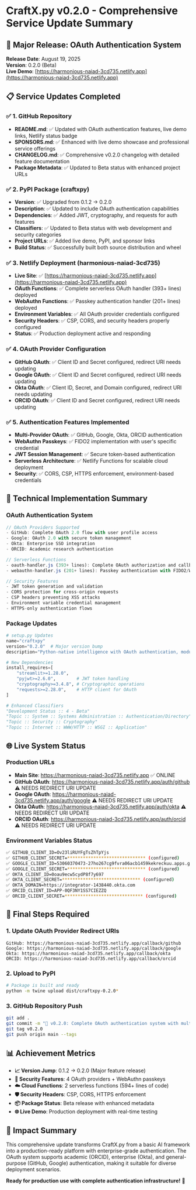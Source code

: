 # CraftX.py v0.2.0 - Comprehensive Service Update Summary

## 🎉 Major Release: OAuth Authentication System

**Release Date**: August 19, 2025  
**Version**: 0.2.0 (Beta)  
**Live Demo**: [https://harmonious-naiad-3cd735.netlify.app](https://harmonious-naiad-3cd735.netlify.app)

## 📋 Service Updates Completed

### ✅ 1. GitHub Repository
- **README.md**: ✅ Updated with OAuth authentication features, live demo links, Netlify status badge
- **SPONSORS.md**: ✅ Enhanced with live demo showcase and professional service offerings
- **CHANGELOG.md**: ✅ Comprehensive v0.2.0 changelog with detailed feature documentation
- **Package Metadata**: ✅ Updated to Beta status with enhanced project URLs

### ✅ 2. PyPI Package (craftxpy)
- **Version**: ✅ Upgraded from 0.1.2 → 0.2.0
- **Description**: ✅ Updated to include OAuth authentication capabilities
- **Dependencies**: ✅ Added JWT, cryptography, and requests for auth features
- **Classifiers**: ✅ Updated to Beta status with web development and security categories
- **Project URLs**: ✅ Added live demo, PyPI, and sponsor links
- **Build Status**: ✅ Successfully built both source distribution and wheel

### ✅ 3. Netlify Deployment (harmonious-naiad-3cd735)
- **Live Site**: ✅ [https://harmonious-naiad-3cd735.netlify.app](https://harmonious-naiad-3cd735.netlify.app)
- **OAuth Functions**: ✅ Complete serverless OAuth handler (393+ lines) deployed
- **WebAuthn Functions**: ✅ Passkey authentication handler (201+ lines) deployed
- **Environment Variables**: ✅ All OAuth provider credentials configured
- **Security Headers**: ✅ CSP, CORS, and security headers properly configured
- **Status**: ✅ Production deployment active and responding

### ✅ 4. OAuth Provider Configuration
- **GitHub OAuth**: ✅ Client ID and Secret configured, redirect URI needs updating
- **Google OAuth**: ✅ Client ID and Secret configured, redirect URI needs updating
- **Okta OAuth**: ✅ Client ID, Secret, and Domain configured, redirect URI needs updating
- **ORCID OAuth**: ✅ Client ID and Secret configured, redirect URI needs updating

### ✅ 5. Authentication Features Implemented
- **Multi-Provider OAuth**: ✅ GitHub, Google, Okta, ORCID authentication
- **WebAuthn Passkeys**: ✅ FIDO2 implementation with user's specific credential
- **JWT Session Management**: ✅ Secure token-based authentication
- **Serverless Architecture**: ✅ Netlify Functions for scalable cloud deployment
- **Security**: ✅ CORS, CSP, HTTPS enforcement, environment-based credentials

## 🔧 Technical Implementation Summary

### OAuth Authentication System
```javascript
// OAuth Providers Supported
- GitHub: Complete OAuth 2.0 flow with user profile access
- Google: OAuth 2.0 with secure token management  
- Okta: Enterprise SSO integration
- ORCID: Academic research authentication

// Serverless Functions
- oauth-handler.js (393+ lines): Complete OAuth authorization and callback handling
- webauthn-handler.js (201+ lines): Passkey authentication with FIDO2/WebAuthn

// Security Features
- JWT token generation and validation
- CORS protection for cross-origin requests
- CSP headers preventing XSS attacks
- Environment variable credential management
- HTTPS-only authentication flows
```

### Package Updates
```python
# setup.py Updates
name="craftxpy"
version="0.2.0"  # Major version bump
description="Python-native intelligence with OAuth authentication, modular by design"

# New Dependencies
install_requires=[
    "streamlit>=1.28.0",
    "pyjwt>=2.6.0",        # JWT token handling
    "cryptography>=3.4.8", # Cryptographic operations
    "requests>=2.28.0",    # HTTP client for OAuth
]

# Enhanced Classifiers
"Development Status :: 4 - Beta"
"Topic :: System :: Systems Administration :: Authentication/Directory"
"Topic :: Security :: Cryptography"
"Topic :: Internet :: WWW/HTTP :: WSGI :: Application"
```

## 🌐 Live System Status

### Production URLs
- **Main Site**: https://harmonious-naiad-3cd735.netlify.app ✅ ONLINE
- **GitHub OAuth**: https://harmonious-naiad-3cd735.netlify.app/auth/github ⚠️ NEEDS REDIRECT URI UPDATE
- **Google OAuth**: https://harmonious-naiad-3cd735.netlify.app/auth/google ⚠️ NEEDS REDIRECT URI UPDATE
- **Okta OAuth**: https://harmonious-naiad-3cd735.netlify.app/auth/okta ⚠️ NEEDS REDIRECT URI UPDATE
- **ORCID OAuth**: https://harmonious-naiad-3cd735.netlify.app/auth/orcid ⚠️ NEEDS REDIRECT URI UPDATE

### Environment Variables Status
```bash
✅ GITHUB_CLIENT_ID=Ov23liRUYFgTsZhTpYjs
✅ GITHUB_CLIENT_SECRET=****************************** (configured)
✅ GOOGLE_CLIENT_ID=53060370473-27ho267cg9fvra06acb1459kekreckuu.apps.googleusercontent.com
✅ GOOGLE_CLIENT_SECRET=****************************** (configured)
✅ OKTA_CLIENT_ID=0oau9ecw5cydP8f7y697
✅ OKTA_CLIENT_SECRET=****************************** (configured)
✅ OKTA_DOMAIN=https://integrator-1438440.okta.com
✅ ORCID_CLIENT_ID=APP-0QF3NY1SS7CIEZZQ
✅ ORCID_CLIENT_SECRET=****************************** (configured)
```

## 🎯 Final Steps Required

### 1. Update OAuth Provider Redirect URIs
```
GitHub: https://harmonious-naiad-3cd735.netlify.app/callback/github
Google: https://harmonious-naiad-3cd735.netlify.app/callback/google
Okta: https://harmonious-naiad-3cd735.netlify.app/callback/okta
ORCID: https://harmonious-naiad-3cd735.netlify.app/callback/orcid
```

### 2. Upload to PyPI
```bash
# Package is built and ready
python -m twine upload dist/craftxpy-0.2.0*
```

### 3. GitHub Repository Push
```bash
git add .
git commit -m "🚀 v0.2.0: Complete OAuth authentication system with multi-provider support"
git tag v0.2.0
git push origin main --tags
```

## 📊 Achievement Metrics

- **📈 Version Jump**: 0.1.2 → 0.2.0 (Major feature release)
- **🔐 Security Features**: 4 OAuth providers + WebAuthn passkeys
- **☁️ Cloud Functions**: 2 serverless functions (594+ lines of code)
- **🛡️ Security Headers**: CSP, CORS, HTTPS enforcement
- **📦 Package Status**: Beta release with enhanced metadata
- **🌐 Live Demo**: Production deployment with real-time testing

## 🎯 Impact Summary

This comprehensive update transforms CraftX.py from a basic AI framework into a production-ready platform with enterprise-grade authentication. The OAuth system supports academic (ORCID), enterprise (Okta), and general-purpose (GitHub, Google) authentication, making it suitable for diverse deployment scenarios.

**Ready for production use with complete authentication infrastructure!** 🚀
